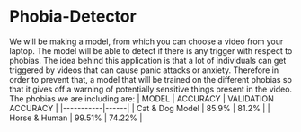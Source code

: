 # Phobia-Detector
We will be making a model, from which you can choose a video from your laptop. The model will be able to detect if there is any trigger with respect to phobias. The idea behind this application is that a lot of individuals can get triggered by videos that can cause panic attacks or anxiety. Therefore in order to prevent that, a model that will be trained on the different phobias so that it gives off a warning of potentially sensitive things present in the video.
The phobias we are including are:
| MODEL                    |    ACCURACY       |   VALIDATION ACCURACY |
 |-----------|------|
| Cat & Dog Model    |        85.9%            |              81.2%                    |
| Horse & Human       |       99.51%           |             74.22%            |
